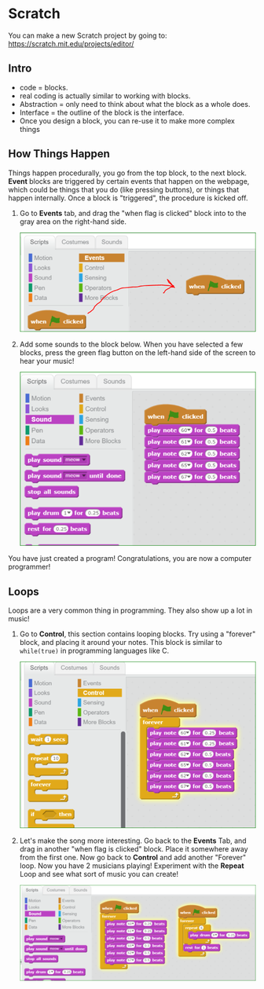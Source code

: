 
Scratch
==========================================


You can make a new Scratch project by going to:
https://scratch.mit.edu/projects/editor/


## Intro
- code = blocks.
- real coding is actually similar to working with blocks.
- Abstraction = only need to think about what the block as a whole does.
- Interface = the outline of the block is the interface.
- Once you design a block, you can re-use it to make more complex things



## How Things Happen 

Things happen procedurally, you go from the top block, to the next block.
**Event** blocks are triggered by certain events that happen on the webpage,
which could be things that you do (like pressing buttons), or things that happen
internally.  Once a block is "triggered", the procedure is kicked off.


1.  Go to **Events** tab, and drag the "when flag is clicked" block 
    into to the gray area on the right-hand side.
    
    ![](pics/1.PNG)

1.  Add some sounds to the block below.  When you have selected a few blocks,
    press the green flag button on the left-hand side of the screen to hear
    your music!

    ![](pics/2.PNG)


You have just created a program!
Congratulations, you are now a computer programmer!





## Loops

Loops are a very common thing in programming.
They also show up a lot in music!


1.  Go to **Control**, this section contains looping blocks.
    Try using a "forever" block, and placing it around your notes.  This block is similar to `while(true)` in programming languages like C.

    ![](pics/3.PNG)

2.  Let's make the song more interesting.
    Go back to the **Events** Tab, and drag in another
    "when flag is clicked" block.  Place it somewhere away from the first one.  Now go back to **Control** and add another "Forever" loop.  Now you have 2 musicians playing!
    Experiment with the **Repeat** Loop and see what sort of music you can create!

    ![](pics/4.PNG)






